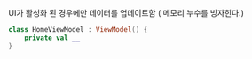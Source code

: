 
UI가 활성화 된 경우에만 데이터를 업데이트함 ( 메모리 누수를 빙자힌다.)

```kotlin
class HomeViewModel : ViewModel() {
	private val __
}
```